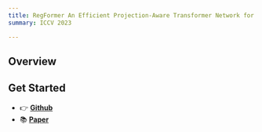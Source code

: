 ```yaml
---
title: RegFormer An Efficient Projection-Aware Transformer Network for Large-Scale Point Cloud Registration
summary: ICCV 2023

---
```




## Overview


## Get Started

- 👉 [**Github**](https://github.com/IRMVLab/RegFormer)
- 📚 [**Paper**](https://ojs.aaai.org/index.php/AAAI/article/view/25256)

